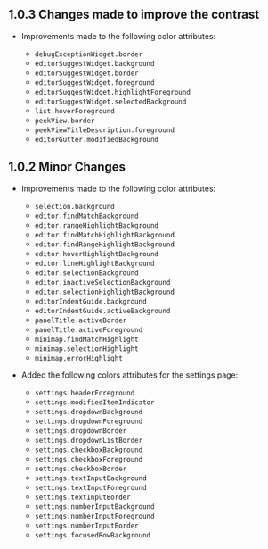 ## 1.0.3 Changes made to improve the contrast

-   Improvements made to the following color attributes:

    -   `debugExceptionWidget.border`
    -   `editorSuggestWidget.background`
    -   `editorSuggestWidget.border`
    -   `editorSuggestWidget.foreground`
    -   `editorSuggestWidget.highlightForeground`
    -   `editorSuggestWidget.selectedBackground`
    -   `list.hoverForeground`
    -   `peekView.border`
    -   `peekViewTitleDescription.foreground`
    -   `editorGutter.modifiedBackground`

## 1.0.2 Minor Changes

-   Improvements made to the following color attributes:

    -   `selection.background`
    -   `editor.findMatchBackground`
    -   `editor.rangeHighlightBackground`
    -   `editor.findMatchHighlightBackground`
    -   `editor.findRangeHighlightBackground`
    -   `editor.hoverHighlightBackground`
    -   `editor.lineHighlightBackground`
    -   `editor.selectionBackground`
    -   `editor.inactiveSelectionBackground`
    -   `editor.selectionHighlightBackground`
    -   `editorIndentGuide.background`
    -   `editorIndentGuide.activeBackground`
    -   `panelTitle.activeBorder`
    -   `panelTitle.activeForeground`
    -   `minimap.findMatchHighlight`
    -   `minimap.selectionHighlight`
    -   `minimap.errorHighlight`

-   Added the following colors attributes for the settings page:
    -   `settings.headerForeground`
    -   `settings.modifiedItemIndicator`
    -   `settings.dropdownBackground`
    -   `settings.dropdownForeground`
    -   `settings.dropdownBorder`
    -   `settings.dropdownListBorder`
    -   `settings.checkboxBackground`
    -   `settings.checkboxForeground`
    -   `settings.checkboxBorder`
    -   `settings.textInputBackground`
    -   `settings.textInputForeground`
    -   `settings.textInputBorder`
    -   `settings.numberInputBackground`
    -   `settings.numberInputForeground`
    -   `settings.numberInputBorder`
    -   `settings.focusedRowBackground`
